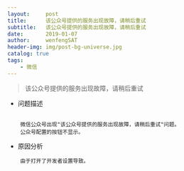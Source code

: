 ```yaml
---
layout:     post
title:      该公众号提供的服务出现故障，请稍后重试
subtitle:   该公众号提供的服务出现故障，请稍后重试
date:       2019-01-07
author:     wenfengSAT
header-img: img/post-bg-universe.jpg
catalog: true
tags:
    - 微信
---
```



> 该公众号提供的服务出现故障，请稍后重试

+  问题描述

```

    微信公众号出现"该公众号提供的服务出现故障，请稍后重试"问题。
	公众号配置的按钮不显示。

```


+  原因分析

```
    由于打开了开发者设置导致。

```
    

